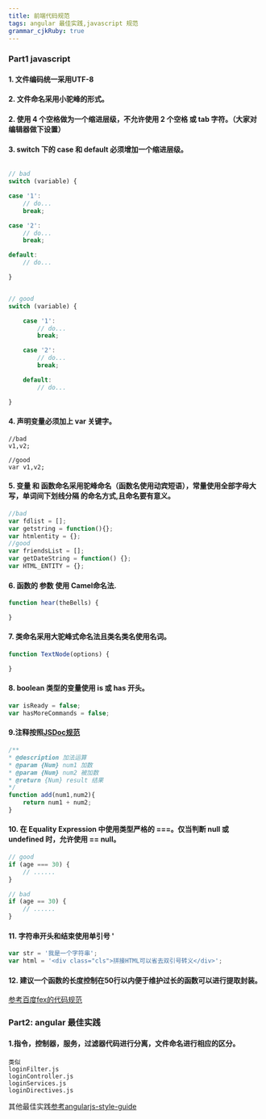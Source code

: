 ```yaml
---
title: 前端代码规范
tags: angular 最佳实践,javascript 规范
grammar_cjkRuby: true
---
```


### Part1 javascript 
#### 1. 文件编码统一采用UTF-8
#### 2. 文件命名采用小驼峰的形式。
#### 2. 使用 4 个空格做为一个缩进层级，不允许使用 2 个空格 或 tab 字符。（大家对编辑器做下设置）
#### 3. switch 下的 case 和 default 必须增加一个缩进层级。
```javascript

// bad
switch (variable) {

case '1':
    // do...
    break;

case '2':
    // do...
    break;

default:
    // do...

}


// good
switch (variable) {

    case '1':
        // do...
        break;

    case '2':
        // do...
        break;

    default:
        // do...

}
```


#### 4. 声明变量必须加上 var 关键字。
```
//bad
v1,v2;

//good
var v1,v2;
```

#### 5. 变量 和 函数命名采用驼峰命名（函数名使用动宾短语），常量使用全部字母大写，单词间下划线分隔 的命名方式,且命名要有意义。
```javascript 
//bad 
var fdlist = [];
var getstring = function(){};
var htmlentity = {};
//good
var friendsList = [];
var getDateString = function() {};
var HTML_ENTITY = {};
```

#### 6. 函数的 参数 使用 Camel命名法.
```javascript
function hear(theBells) {

}
```

#### 7. 类命名采用大驼峰式命名法且类名类名使用名词。
```javascript
function TextNode(options) {

}
```

#### 8. boolean 类型的变量使用 is 或 has 开头。
```javascript
var isReady = false;
var hasMoreCommands = false;
```


#### 9.注释按照[JSDoc规范](http://www.cnblogs.com/jndream/archive/2012/03/10/2389081.html)

```javascript
/**
* @description 加法运算
* @param {Num} num1 加数
* @param {Num} num2 被加数
* @return {Num} result 结果
*/
function add(num1,num2){
    return num1 + num2;
}

```


#### 10. 在 Equality Expression 中使用类型严格的 ===。仅当判断 null 或 undefined 时，允许使用 == null。

```javascript
// good
if (age === 30) {
    // ......
}

// bad
if (age == 30) {
    // ......
}
```

#### 11. 字符串开头和结束使用单引号 '
```javascript
var str = '我是一个字符串';
var html = '<div class="cls">拼接HTML可以省去双引号转义</div>';
```

#### 12. 建议一个函数的长度控制在50行以内便于维护过长的函数可以进行提取封装。


[参考百度fex的代码规范](https://github.com/fex-team/styleguide/blob/master/javascript.md)


### Part2: angular 最佳实践
#### 1.指令，控制器，服务，过滤器代码进行分离，文件命名进行相应的区分。
```
类似
loginFilter.js
loginController.js
loginServices.js
loginDirectives.js
```

其他最佳实践[参考angularjs-style-guide](https://github.com/mgechev/angularjs-style-guide/blob/master/README-zh-cn.md)

